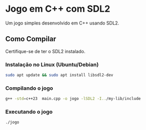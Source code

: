 # Jogo em C++ com SDL2

Um jogo simples desenvolvido em C++ usando SDL2.

## Como Compilar

Certifique-se de ter o SDL2 instalado.

### Instalação no Linux (Ubuntu/Debian)

```sh
sudo apt update && sudo apt install libsdl2-dev
```

### Compilando o jogo

```sh
g++ -std=c++23  main.cpp -o jogo -lSDL2 -I../my-lib/include
```

### Executando o jogo

```sh
./jogo
```